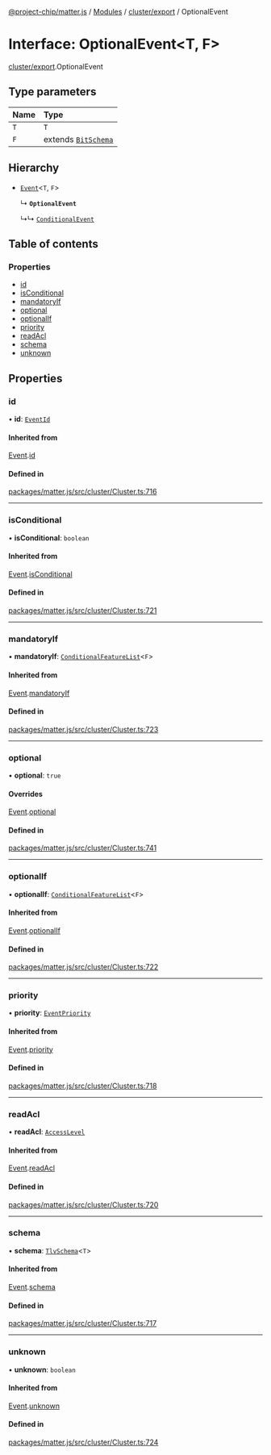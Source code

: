 [@project-chip/matter.js](../README.md) / [Modules](../modules.md) / [cluster/export](../modules/cluster_export.md) / OptionalEvent

# Interface: OptionalEvent\<T, F\>

[cluster/export](../modules/cluster_export.md).OptionalEvent

## Type parameters

| Name | Type |
| :------ | :------ |
| `T` | `T` |
| `F` | extends [`BitSchema`](../modules/schema_export.md#bitschema) |

## Hierarchy

- [`Event`](cluster_export.Event.md)\<`T`, `F`\>

  ↳ **`OptionalEvent`**

  ↳↳ [`ConditionalEvent`](cluster_export.ConditionalEvent.md)

## Table of contents

### Properties

- [id](cluster_export.OptionalEvent.md#id)
- [isConditional](cluster_export.OptionalEvent.md#isconditional)
- [mandatoryIf](cluster_export.OptionalEvent.md#mandatoryif)
- [optional](cluster_export.OptionalEvent.md#optional)
- [optionalIf](cluster_export.OptionalEvent.md#optionalif)
- [priority](cluster_export.OptionalEvent.md#priority)
- [readAcl](cluster_export.OptionalEvent.md#readacl)
- [schema](cluster_export.OptionalEvent.md#schema)
- [unknown](cluster_export.OptionalEvent.md#unknown)

## Properties

### id

• **id**: [`EventId`](../modules/datatype_export.md#eventid)

#### Inherited from

[Event](cluster_export.Event.md).[id](cluster_export.Event.md#id)

#### Defined in

[packages/matter.js/src/cluster/Cluster.ts:716](https://github.com/project-chip/matter.js/blob/c15b1068/packages/matter.js/src/cluster/Cluster.ts#L716)

___

### isConditional

• **isConditional**: `boolean`

#### Inherited from

[Event](cluster_export.Event.md).[isConditional](cluster_export.Event.md#isconditional)

#### Defined in

[packages/matter.js/src/cluster/Cluster.ts:721](https://github.com/project-chip/matter.js/blob/c15b1068/packages/matter.js/src/cluster/Cluster.ts#L721)

___

### mandatoryIf

• **mandatoryIf**: [`ConditionalFeatureList`](../modules/cluster_export.md#conditionalfeaturelist)\<`F`\>

#### Inherited from

[Event](cluster_export.Event.md).[mandatoryIf](cluster_export.Event.md#mandatoryif)

#### Defined in

[packages/matter.js/src/cluster/Cluster.ts:723](https://github.com/project-chip/matter.js/blob/c15b1068/packages/matter.js/src/cluster/Cluster.ts#L723)

___

### optional

• **optional**: ``true``

#### Overrides

[Event](cluster_export.Event.md).[optional](cluster_export.Event.md#optional)

#### Defined in

[packages/matter.js/src/cluster/Cluster.ts:741](https://github.com/project-chip/matter.js/blob/c15b1068/packages/matter.js/src/cluster/Cluster.ts#L741)

___

### optionalIf

• **optionalIf**: [`ConditionalFeatureList`](../modules/cluster_export.md#conditionalfeaturelist)\<`F`\>

#### Inherited from

[Event](cluster_export.Event.md).[optionalIf](cluster_export.Event.md#optionalif)

#### Defined in

[packages/matter.js/src/cluster/Cluster.ts:722](https://github.com/project-chip/matter.js/blob/c15b1068/packages/matter.js/src/cluster/Cluster.ts#L722)

___

### priority

• **priority**: [`EventPriority`](../enums/cluster_export.EventPriority.md)

#### Inherited from

[Event](cluster_export.Event.md).[priority](cluster_export.Event.md#priority)

#### Defined in

[packages/matter.js/src/cluster/Cluster.ts:718](https://github.com/project-chip/matter.js/blob/c15b1068/packages/matter.js/src/cluster/Cluster.ts#L718)

___

### readAcl

• **readAcl**: [`AccessLevel`](../enums/cluster_export.AccessLevel.md)

#### Inherited from

[Event](cluster_export.Event.md).[readAcl](cluster_export.Event.md#readacl)

#### Defined in

[packages/matter.js/src/cluster/Cluster.ts:720](https://github.com/project-chip/matter.js/blob/c15b1068/packages/matter.js/src/cluster/Cluster.ts#L720)

___

### schema

• **schema**: [`TlvSchema`](../classes/tlv_export.TlvSchema.md)\<`T`\>

#### Inherited from

[Event](cluster_export.Event.md).[schema](cluster_export.Event.md#schema)

#### Defined in

[packages/matter.js/src/cluster/Cluster.ts:717](https://github.com/project-chip/matter.js/blob/c15b1068/packages/matter.js/src/cluster/Cluster.ts#L717)

___

### unknown

• **unknown**: `boolean`

#### Inherited from

[Event](cluster_export.Event.md).[unknown](cluster_export.Event.md#unknown)

#### Defined in

[packages/matter.js/src/cluster/Cluster.ts:724](https://github.com/project-chip/matter.js/blob/c15b1068/packages/matter.js/src/cluster/Cluster.ts#L724)
